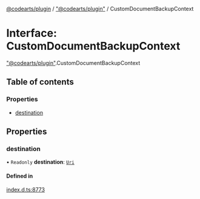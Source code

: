 [@codearts/plugin](../README.md) / ["@codearts/plugin"](../modules/_codearts_plugin_.md) / CustomDocumentBackupContext

# Interface: CustomDocumentBackupContext

["@codearts/plugin"](../modules/_codearts_plugin_.md).CustomDocumentBackupContext

## Table of contents

### Properties

- [destination](codearts_plugin_.CustomDocumentBackupContext.md#destination)

## Properties

### destination

• `Readonly` **destination**: [`Uri`](../classes/codearts_plugin_.Uri.md)

#### Defined in

[index.d.ts:8773](https://github.com/huaweicloud/cloudide-plugin-api/blob/d4de966/index.d.ts#L8773)
